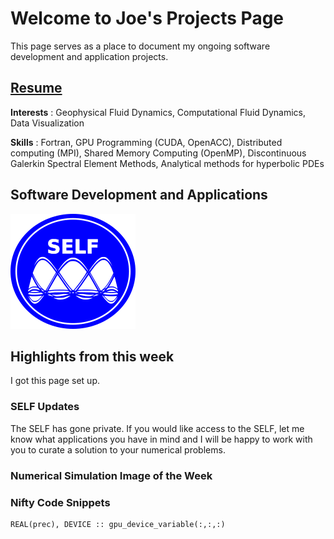 # Welcome to Joe's Projects Page
This page serves as a place to document my ongoing software development and application projects.

## [Resume](schoonover_cv.pdf)

**Interests** : Geophysical Fluid Dynamics, Computational Fluid Dynamics, Data Visualization

**Skills** : Fortran, GPU Programming (CUDA, OpenACC), Distributed computing (MPI), Shared Memory Computing (OpenMP), Discontinuous Galerkin Spectral Element Methods, Analytical methods for hyperbolic PDEs


## Software Development and Applications
  [ ![useful image](SELF-icon.png) ](https://schoonovernumerics.github.io/SELF/) 

## Highlights from this week
 I got this page set up.
 
### SELF Updates
 The SELF has gone private. 
 If you would like access to the SELF, let me know what applications you have in mind and I will be happy to work with you to curate a solution to your numerical problems.


### Numerical Simulation Image of the Week

### Nifty Code Snippets

```Fortran
REAL(prec), DEVICE :: gpu_device_variable(:,:,:)
```
